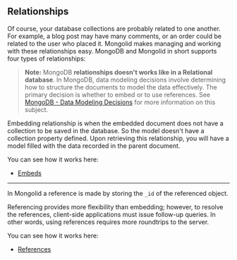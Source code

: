 ## Relationships

Of course, your database collections are probably related to one another. For example, a blog post may have many comments, or an order could be related to the user who placed it. Mongolid makes managing and working with these relationships easy. MongoDB and Mongolid in short supports four types of relationships:

> **Note:** MongoDB **relationships doesn't works like in a Relational database**. In MongoDB, data modeling decisions involve determining how to structure the documents to model the data effectively. The primary decision is whether to embed or to use references. See [MongoDB - Data Modeling Decisions](https://docs.mongodb.org/manual/core/data-model-design/) for more information on this subject.

Embedding relationship is when the embedded document does not have a collection to be saved in the database. 
So the model doesn't have a collection property defined. 
Upon retrieving this relationship, you will have a model filled with the data recorded in the parent document.

You can see how it works here:
- [Embeds](embeds.md)

---

In Mongolid a reference is made by storing the `_id` of the referenced object.

Referencing provides more flexibility than embedding;
however, to resolve the references, client-side applications must issue follow-up queries.
In other words, using references requires more roundtrips to the server.

You can see how it works here:
- [References](references.md)
